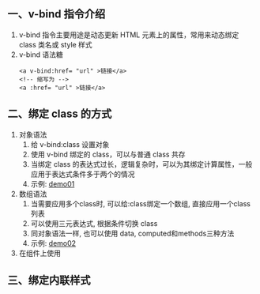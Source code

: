 ## 一、v-bind 指令介绍

1. v-bind 指令主要用途是动态更新 HTML 元素上的属性，常用来动态绑定 class 类名或 style 样式
2. v-bind 语法糖
   ```
   <a v-bind:href= "url" >链接</a>
   <!-- 缩写为 -->
   <a :href= "url" >链接</a>
   ```

## 二、绑定 class 的方式

1. 对象语法
   1. 给 v-bind:class 设置对象
   2. 使用 v-bind 绑定的 class，可以与普通 class 共存
   3. 当绑定 class 的表达式过长，逻辑复杂时，可以为其绑定计算属性，一般应用于表达式条件多于两个的情况
   4. 示例: [demo01](https://github.com/DeLei33534/vue_review/blob/master/vue_base/chapter04/demo01.html)
2. 数组语法
   1. 当需要应用多个class时, 可以给:class绑定一个数组, 直接应用一个class列表
   2. 可以使用三元表达式, 根据条件切换 class
   3. 同对象语法一样, 也可以使用 data, computed和methods三种方法
   4. 示例: [demo02]()
3. 在组件上使用

## 三、绑定内联样式
